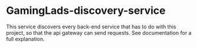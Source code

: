 # GamingLads-discovery-service
This service discovers every back-end service that has to do with this project, so that the api gateway can send requests. See documentation for a full explanation.
